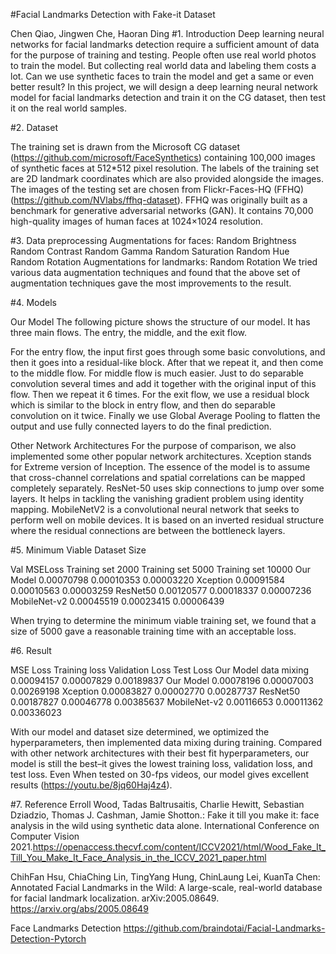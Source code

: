 #Facial Landmarks Detection with Fake-it Dataset

Chen Qiao, Jingwen Che, Haoran Ding
#1. Introduction
Deep learning neural networks for facial landmarks detection require a sufficient amount of data for the purpose of training and testing. 
People often use real world photos to train the model. But collecting real world data and labeling them costs a lot. 
Can we use synthetic faces to train the model and get a same or even better result? 
In this project, we will design a deep learning neural network model for facial landmarks detection and train it on the CG dataset, then test it on the real world samples.

#2. Dataset
                                    
The training set is drawn from the Microsoft CG dataset (https://github.com/microsoft/FaceSynthetics) containing 100,000 images of synthetic faces at 512*512 pixel resolution. The labels of the training set are 2D landmark coordinates which are also provided alongside the images. The images of the testing set are chosen from Flickr-Faces-HQ (FFHQ) (https://github.com/NVlabs/ffhq-dataset).  FFHQ was originally built as a benchmark  for generative adversarial networks (GAN). It contains 70,000 high-quality images of human faces at 1024×1024 resolution. 

#3. Data preprocessing
Augmentations for faces:
Random Brightness
Random Contrast
Random Gamma
Random Saturation
Random Hue
Random Rotation
Augmentations for landmarks:
Random Rotation
We tried various data augmentation techniques and found that the above set of augmentation techniques gave the most improvements to the result.

#4. Models

Our Model
The following picture shows the structure of our model. It has three main flows. The entry, the middle, and the exit flow.

For the entry flow, the input first goes through some basic convolutions, and then it goes into a residual-like block. After that we repeat it, and then come to the middle flow. For middle flow is much easier. Just to do separable convolution several times and add it together with the original input of this flow. Then we repeat it 6 times. For the exit flow, we use a residual block which is similar to the block in entry flow, and then do separable convolution on it twice. Finally we use Global Average Pooling to flatten the output and use fully connected layers to do the final prediction.

Other Network Architectures
For the purpose of comparison, we also implemented some other popular network architectures.
Xception stands for Extreme version of Inception. The essence of the model is to assume that cross-channel correlations and spatial correlations can be mapped completely separately.
ResNet-50 uses skip connections  to jump over some layers. It helps in tackling the vanishing gradient problem using identity mapping.
MobileNetV2 is a convolutional neural network that seeks to perform well on mobile devices. It is based on an inverted residual structure where the residual connections are between the bottleneck layers.

#5. Minimum Viable Dataset Size

Val MSELoss 
Training set 
2000
Training set 
5000
Training set 
10000
Our Model
0.00070798
0.00010353
0.00003220
Xception
0.00091584
0.00010563
0.00003259
ResNet50
0.00120577
0.00018337
0.00007236
MobileNet-v2
0.00045519
0.00023415
0.00006439


When trying to determine the minimum viable training set, we found that a size of 5000 gave a reasonable training time with an acceptable loss.

#6. Result

MSE Loss 
Training loss
Validation Loss
Test Loss
Our Model data mixing
0.00094157
0.00007829
0.00189837
Our Model
0.00078196
0.00007003
0.00269198
Xception
0.00083827
0.00002770
0.00287737
ResNet50
0.00187827
0.00046778
0.00385637
MobileNet-v2
0.00116653
0.00011362
0.00336023



With our model and dataset size determined, we optimized the hyperparameters, then implemented data mixing during training. Compared with other network architectures with their best fit hyperparameters, our model is still the best–it  gives the lowest training loss, validation loss, and test loss. Even When tested on 30-fps videos, our model gives  excellent results (https://youtu.be/8jq60Haj4z4).

#7. Reference
Erroll Wood, Tadas Baltrusaitis, Charlie Hewitt, Sebastian Dziadzio, Thomas J. Cashman, Jamie Shotton.: Fake it till you make it: face analysis in the wild using synthetic data alone. International Conference on Computer Vision 2021.https://openaccess.thecvf.com/content/ICCV2021/html/Wood_Fake_It_Till_You_Make_It_Face_Analysis_in_the_ICCV_2021_paper.html

ChihFan Hsu, ChiaChing Lin, TingYang Hung, ChinLaung Lei, KuanTa Chen: Annotated Facial Landmarks in the Wild: A large-scale, real-world database for facial landmark localization. arXiv:2005.08649.
https://arxiv.org/abs/2005.08649

Face Landmarks Detection
https://github.com/braindotai/Facial-Landmarks-Detection-Pytorch
